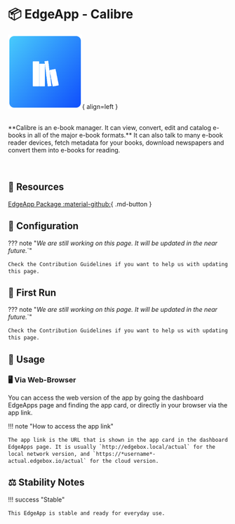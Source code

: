# 📦 EdgeApp - Calibre

![Calibre Logo](../../assets/images/edgeapps/calibre.png){ align=left }

<br>
**Calibre is an e-book manager. It can view, convert, edit and catalog e-books in all of the major e-book formats.** It can also talk to many e-book reader devices, fetch metadata for your books, download newspapers and convert them into e-books for reading.
<br><br><br>

## 🔗 Resources

[EdgeApp Package :material-github:](https://github.com/edgebox-iot/apps/tree/main/calibre){ .md-button }

## 📝 Configuration

??? note "*We are still working on this page. It will be updated in the near future.*`"

    Check the Contribution Guidelines if you want to help us with updating this page.

## 🏃 First Run

??? note "*We are still working on this page. It will be updated in the near future.*`"

    Check the Contribution Guidelines if you want to help us with updating this page.

## 📖 Usage

### 🖥️ Via Web-Browser

You can access the web version of the app by going the dashboard EdgeApps page and finding the app card, or directly in your browser via the app link.

!!! note "How to access the app link"

    The app link is the URL that is shown in the app card in the dashboard EdgeApps page. It is usually `http://edgebox.local/actual` for the local network version, and `https://*username*-actual.edgebox.io/actual` for the cloud version.

## ⚖️ Stability Notes

!!! success "Stable"

    This EdgeApp is stable and ready for everyday use.
